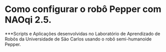 # Como configurar o robô Pepper com NAOqi 2.5.
***Scripts e Aplicações desenvolvidas no Laboratório de Aprendizado de Robôs da Universidade de São Carlos usando o robô semi-humanoide Pepper.
